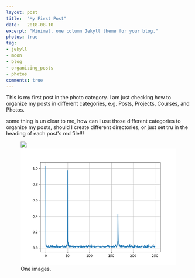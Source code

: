 ```yaml
---
layout: post
title:  "My First Post"
date:   2018-08-10
excerpt: "Minimal, one column Jekyll theme for your blog."
photos: true
tag:
- jekyll 
- moon
- blog
- organizing_posts
- photos
comments: true
---
```


This is my first post in the photo category.
I am just checking how to organize my posts
 in different categories, e.g. Posts, Projects, Courses, and Photos.
  
some thing is un clear to me, how can I use those different categories 
 to organize my posts, should I create different directories, or just 
  set tru in the heading of each post's md file!!!
  

<figure class="half">
	<a href="https://www.google.com/images/branding/googlelogo/1x/googlelogo_color_272x92dp.png"><img src="https://www.google.com/images/branding/googlelogo/1x/googlelogo_color_272x92dp.png"></a>
	<img src="https://github.com/SaeedTaghavi/FourierTransform/blob/master/FourierTransform/frequencies.png?raw=true">
	<figcaption>One images.</figcaption>
</figure>


  
  
